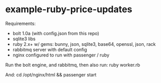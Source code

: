 # example-ruby-price-updates

Requirements:
* bolt 1.0a (with config.json from this repo)
* sqlite3 libs
* ruby 2.x+ w/ gems: bunny, json, sqlite3, base64, openssl, json, rack
* rabbitmq server with default config
* nginx configured to run with passenger / ruby

Run the bolt engine, and rabbitmq, then also run:
    ruby worker.rb

And:
    cd /opt/nginx/html && 
    passenger start

